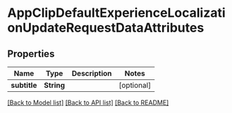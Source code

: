 # AppClipDefaultExperienceLocalizationUpdateRequestDataAttributes

## Properties
Name | Type | Description | Notes
------------ | ------------- | ------------- | -------------
**subtitle** | **String** |  | [optional] 

[[Back to Model list]](../README.md#documentation-for-models) [[Back to API list]](../README.md#documentation-for-api-endpoints) [[Back to README]](../README.md)


